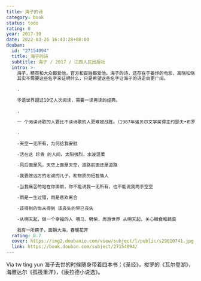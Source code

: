 ```yaml
---
title: 海子的诗
category: book
status: todo
rating: 0
year: 2017-10
date: 2022-03-26 16:43:28+08:00
douban:
  id: "27154094"
  title: 海子的诗
  subtitle: 海子 / 2017 / 江西人民出版社
  intro: >-
    海子，精英和大众都爱他，官方和百姓都爱他。海子的诗，还存在于娄烨的电影、高晓松晓说、周云蓬《九月》，俞敏洪演讲、撒贝宁和白岩松的朗诵、柴静采访、汪峰《流浪》。
    其实不需要这些名字来证明什么，只是希望这些名字让海子的诗走向更广阔。

    .

    华语世界超过10亿人次阅读，需要一读再读的经典。

    .

    一 个阅读诗歌的人要比不读诗歌的人更难被战胜。（1987年诺贝尔文学奖得主约瑟夫•布罗茨基）

    .

    -天空一无所有，为何给我安慰

    -活在这 珍贵 的人间，太阳强烈，水波温柔

    -风后面是风，天空上面是天空，道路前面还是道路

    -我要做远方的忠诚的儿子，和物质的短暂情人

    -当我痛苦的站在你面前，你不能说我一无所有，也不能说我两手空空

    -雨是一生过错，雨是悲欢离合

    -该得到的尚未得到 该丧失的早已丧失

    -从明天起，做一个幸福的人 喂马、劈柴，周游世界 从明天起，关心粮食和蔬菜

    我有一所房子，面朝大海，春暖花开
  rating: 8.7
  cover: https://img2.doubanio.com/view/subject/l/public/s29610741.jpg
  link: https://book.douban.com/subject/27154094/
---
```


Via tw ting yun 海子去世的时候随身带着四本书：《圣经》，梭罗的《瓦尔登湖》，海雅达尔《孤筏重洋》，《康拉德小说选》。

